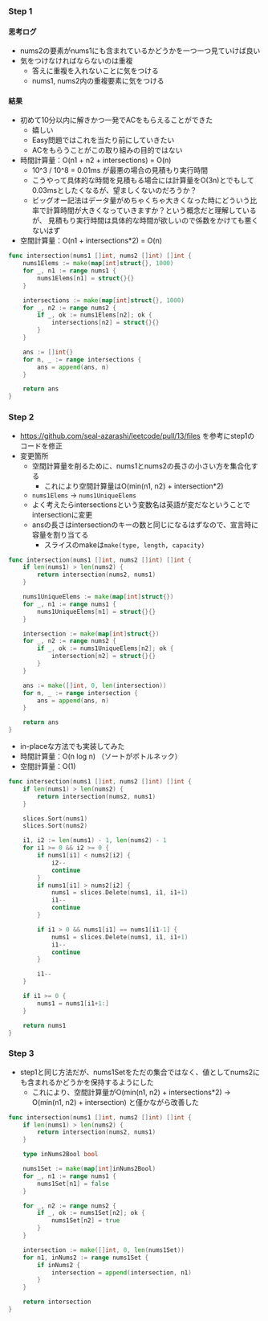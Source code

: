 ### Step 1

#### 思考ログ
- nums2の要素がnums1にも含まれているかどうかを一つ一つ見ていけば良い
- 気をつけなければならないのは重複
  - 答えに重複を入れないことに気をつける
  - nums1, nums2内の重複要素に気をつける

#### 結果
- 初めて10分以内に解きかつ一発でACをもらえることができた
  - 嬉しい
  - Easy問題ではこれを当たり前にしていきたい
  - ACをもらうことがこの取り組みの目的ではない
- 時間計算量：O(n1 + n2 + intersections) = O(n)
  - 10^3 / 10^8 = 0.01ms が最悪の場合の見積もり実行時間
  - こうやって具体的な時間を見積もる場合には計算量をO(3n)とでもして0.03msとしたくなるが、望ましくないのだろうか？
  - ビッグオー記法はデータ量がめちゃくちゃ大きくなった時にどういう比率で計算時間が大きくなっていきますか？という概念だと理解しているが、
見積もり実行時間は具体的な時間が欲しいので係数をかけても悪くないはず
- 空間計算量：O(n1 + intersections*2) = O(n)

```Go
func intersection(nums1 []int, nums2 []int) []int {
    nums1Elems := make(map[int]struct{}, 1000)
    for _, n1 := range nums1 {
        nums1Elems[n1] = struct{}{}
    }

    intersections := make(map[int]struct{}, 1000)
    for _, n2 := range nums2 {
        if _, ok := nums1Elems[n2]; ok {
            intersections[n2] = struct{}{}
        }
    }

    ans := []int{}
    for n, _ := range intersections {
        ans = append(ans, n)
    }

    return ans
}
```

### Step 2
- https://github.com/seal-azarashi/leetcode/pull/13/files を参考にstep1のコードを修正
- 変更箇所
  - 空間計算量を削るために、nums1とnums2の長さの小さい方を集合化する
    - これにより空間計算量はO(min(n1, n2) + intersection*2)
  - `nums1Elems` -> `nums1UniqueElems`
  - よく考えたらintersectionsという変数名は英語が変だなということでintersectionに変更
  - ansの長さはintersectionのキーの数と同じになるはずなので、宣言時に容量を割り当てる
    - スライスのmakeは`make(type, length, capacity)`

```Go
func intersection(nums1 []int, nums2 []int) []int {
    if len(nums1) > len(nums2) {
        return intersection(nums2, nums1)
    }

    nums1UniqueElems := make(map[int]struct{})
    for _, n1 := range nums1 {
        nums1UniqueElems[n1] = struct{}{}
    }

    intersection := make(map[int]struct{})
    for _, n2 := range nums2 {
        if _, ok := nums1UniqueElems[n2]; ok {
            intersection[n2] = struct{}{}
        }
    }

    ans := make([]int, 0, len(intersection))
    for n, _ := range intersection {
        ans = append(ans, n)
    }

    return ans
}
```

- in-placeな方法でも実装してみた
- 時間計算量：O(n log n) （ソートがボトルネック）
- 空間計算量：O(1)

```Go
func intersection(nums1 []int, nums2 []int) []int {
    if len(nums1) > len(nums2) {
        return intersection(nums2, nums1)
    }

    slices.Sort(nums1)
    slices.Sort(nums2)

    i1, i2 := len(nums1) - 1, len(nums2) - 1
    for i1 >= 0 && i2 >= 0 {
        if nums1[i1] < nums2[i2] {
            i2--
            continue
        }
        if nums1[i1] > nums2[i2] {
            nums1 = slices.Delete(nums1, i1, i1+1)
            i1--
            continue
        }

        if i1 > 0 && nums1[i1] == nums1[i1-1] {
            nums1 = slices.Delete(nums1, i1, i1+1)
            i1--
            continue
        }

        i1--
    }

    if i1 >= 0 {
        nums1 = nums1[i1+1:]
    }

    return nums1
}
```

### Step 3
- step1と同じ方法だが、nums1Setをただの集合ではなく、値としてnums2にも含まれるかどうかを保持するようにした
  - これにより、空間計算量がO(min(n1, n2) + intersections*2) -> O(min(n1, n2) + intersection) と僅かながら改善した

```Go
func intersection(nums1 []int, nums2 []int) []int {
    if len(nums1) > len(nums2) {
        return intersection(nums2, nums1)
    }

    type inNums2Bool bool

    nums1Set := make(map[int]inNums2Bool)
    for _, n1 := range nums1 {
        nums1Set[n1] = false
    }

    for _, n2 := range nums2 {
        if _, ok := nums1Set[n2]; ok {
            nums1Set[n2] = true
        }
    }

    intersection := make([]int, 0, len(nums1Set))
    for n1, inNums2 := range nums1Set {
        if inNums2 {
            intersection = append(intersection, n1)
        }
    }

    return intersection
}
```
